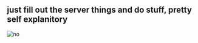 <h2>just fill out the server things and do stuff, pretty self explanitory</h2>

![no](https://i.imgur.com/dXxZCSs.png)
